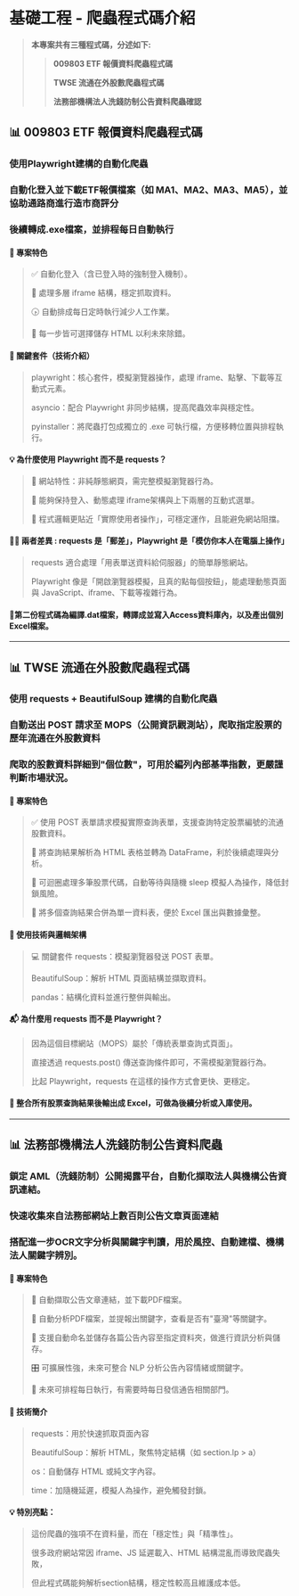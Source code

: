 # 基礎工程 - 爬蟲程式碼介紹
> **本專案共有三種程式碼，分述如下:**
> 
>> **009803 ETF 報價資料爬蟲程式碼**
>>
>> **TWSE 流通在外股數爬蟲程式碼**
>>
>> **法務部機構法人洗錢防制公告資料爬蟲確認**
>> 

## 📊 009803 ETF 報價資料爬蟲程式碼
### 使用Playwright建構的自動化爬蟲
### 自動化登入並下載ETF報價檔案（如 MA1、MA2、MA3、MA5），並協助通路商進行造市商評分
### 後續轉成.exe檔案，並排程每日自動執行

#### 🚀 專案特色
> ✅ 自動化登入（含已登入時的強制登入機制）。
> 
> 🧱 處理多層 iframe 結構，穩定抓取資料。
> 
> 🕟 自動排成每日定時執行減少人工作業。
> 
> 📝 每一步皆可選擇儲存 HTML 以利未來除錯。

#### 🔧 關鍵套件（技術介紹）
> playwright：核心套件，模擬瀏覽器操作，處理 iframe、點擊、下載等互動式元素。
>
> asyncio：配合 Playwright 非同步結構，提高爬蟲效率與穩定性。
>
> pyinstaller：將爬蟲打包成獨立的 .exe 可執行檔，方便移轉位置與排程執行。
>

#### 💡 為什麼使用 Playwright 而不是 requests？
> 🎯 網站特性：非純靜態網頁，需完整模擬瀏覽器行為。
> 
> 🔄 能夠保持登入、動態處理 iframe架構與上下兩層的互動式選單。
> 
> 🧠 程式邏輯更貼近「實際使用者操作」，可穩定運作，且能避免網站阻擋。

#### 👨‍💻 兩者差異 : requests 是「郵差」，Playwright 是「模仿你本人在電腦上操作」
> requests 適合處理「用表單送資料給伺服器」的簡單靜態網站。
> 
> Playwright 像是「開啟瀏覽器模擬，且真的點每個按鈕」，能處理動態頁面與 JavaScript、iframe、下載等複雜行為。

#### 📁第二份程式碼為編譯.dat檔案，轉譯成並寫入Access資料庫內，以及產出個別Excel檔案。

---

## 📊 TWSE 流通在外股數爬蟲程式碼
### 使用 requests + BeautifulSoup 建構的自動化爬蟲
### 自動送出 POST 請求至 MOPS（公開資訊觀測站），爬取指定股票的歷年流通在外股數資料
### 爬取的股數資料詳細到"個位數"，可用於編列內部基準指數，更嚴謹判斷市場狀況。

#### 🚀 專案特色
> ✅ 使用 POST 表單請求模擬實際查詢表單，支援查詢特定股票編號的流通股數資料。
>
> 📄 將查詢結果解析為 HTML 表格並轉為 DataFrame，利於後續處理與分析。
>
> 🔁 可迴圈處理多筆股票代碼，自動等待與隨機 sleep 模擬人為操作，降低封鎖風險。
>
> 🧹 將多個查詢結果合併為單一資料表，便於 Excel 匯出與數據彙整。

#### 🔧 使用技術與邏輯架構
> 💻 關鍵套件
> requests：模擬瀏覽器發送 POST 表單。
>  
> BeautifulSoup：解析 HTML 頁面結構並擷取資料。
>  
> pandas：結構化資料並進行整併與輸出。

#### 📬 為什麼用 requests 而不是 Playwright？
> 因為這個目標網站（MOPS）屬於「傳統表單查詢式頁面」。
>
> 直接透過 requests.post() 傳送查詢條件即可，不需模擬瀏覽器行為。
>
> 比起 Playwright，requests 在這樣的操作方式會更快、更穩定。

#### 📁 整合所有股票查詢結果後輸出成 Excel，可做為後續分析或入庫使用。

-----

## 📊 法務部機構法人洗錢防制公告資料爬蟲
### 鎖定 AML（洗錢防制）公開揭露平台，自動化擷取法人與機構公告資訊連結。
### 快速收集來自法務部網站上數百則公告文章頁面連結
### 搭配進一步OCR文字分析與關鍵字判讀，用於風控、自動建檔、機構法人關鍵字辨別。

#### 🚀 專案特色
> 📍 自動擷取公告文章連結，並下載PDF檔案。
>
> 🧠 自動分析PDF檔案，並提報出關鍵字，查看是否有"臺灣"等關鍵字。
>
> 💾 支援自動命名並儲存各篇公告內容至指定資料夾，做進行資訊分析與儲存。
>
> 🎛️ 可擴展性強，未來可整合 NLP 分析公告內容情緒或關鍵字。
>
> 🧭 未來可排程每日執行，有需要時每日發信通告相關部門。

#### 🔧 技術簡介
> requests：用於快速抓取頁面內容
>
> BeautifulSoup：解析 HTML，聚焦特定結構（如 section.lp > a）
>
> os：自動儲存 HTML 或純文字內容。
>
> time：加隨機延遲，模擬人為操作，避免觸發封鎖。

#### 💡 特別亮點：
> 這份爬蟲的強項不在資料量，而在「穩定性」與「精準性」。
>
> 很多政府網站常因 iframe、JS 延遲載入、HTML 結構混亂而導致爬蟲失敗，
>
> 但此程式碼能夠解析section結構，穩定性較高且維護成本低。
> 
